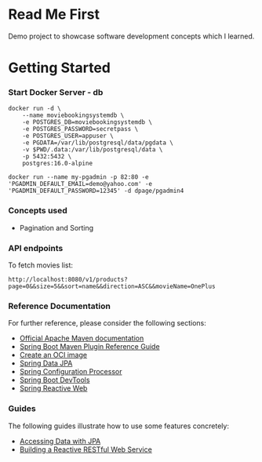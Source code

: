 # Read Me First
Demo project to showcase software development concepts which I learned.

# Getting Started

### Start Docker Server - db
```
docker run -d \
	--name moviebookingsystemdb \
	-e POSTGRES_DB=moviebookingsystemdb \
	-e POSTGRES_PASSWORD=secretpass \
	-e POSTGRES_USER=appuser \
	-e PGDATA=/var/lib/postgresql/data/pgdata \
	-v $PWD/.data:/var/lib/postgresql/data \
	-p 5432:5432 \
	postgres:16.0-alpine
```

```
docker run --name my-pgadmin -p 82:80 -e 'PGADMIN_DEFAULT_EMAIL=demo@yahoo.com' -e 'PGADMIN_DEFAULT_PASSWORD=12345' -d dpage/pgadmin4
```

### Concepts used
- Pagination and Sorting

### API endpoints
To fetch movies list:
```agsl
http://localhost:8080/v1/products?page=0&&size=5&&sort=name&&direction=ASC&&movieName=OnePlus
```

### Reference Documentation
For further reference, please consider the following sections:

* [Official Apache Maven documentation](https://maven.apache.org/guides/index.html)
* [Spring Boot Maven Plugin Reference Guide](https://docs.spring.io/spring-boot/docs/3.1.4/maven-plugin/reference/html/)
* [Create an OCI image](https://docs.spring.io/spring-boot/docs/3.1.4/maven-plugin/reference/html/#build-image)
* [Spring Data JPA](https://docs.spring.io/spring-boot/docs/3.1.4/reference/htmlsingle/index.html#data.sql.jpa-and-spring-data)
* [Spring Configuration Processor](https://docs.spring.io/spring-boot/docs/3.1.4/reference/htmlsingle/index.html#appendix.configuration-metadata.annotation-processor)
* [Spring Boot DevTools](https://docs.spring.io/spring-boot/docs/3.1.4/reference/htmlsingle/index.html#using.devtools)
* [Spring Reactive Web](https://docs.spring.io/spring-boot/docs/3.1.4/reference/htmlsingle/index.html#web.reactive)

### Guides
The following guides illustrate how to use some features concretely:

* [Accessing Data with JPA](https://spring.io/guides/gs/accessing-data-jpa/)
* [Building a Reactive RESTful Web Service](https://spring.io/guides/gs/reactive-rest-service/)
